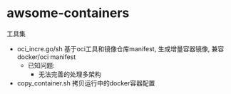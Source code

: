 # awsome-containers

工具集
- oci_incre.go/sh  基于oci工具和镜像仓库manifest, 生成增量容器镜像, 兼容 docker/oci manifest
  - 已知问题:
    - 无法完善的处理多架构
- copy_container.sh 拷贝运行中的docker容器配置
